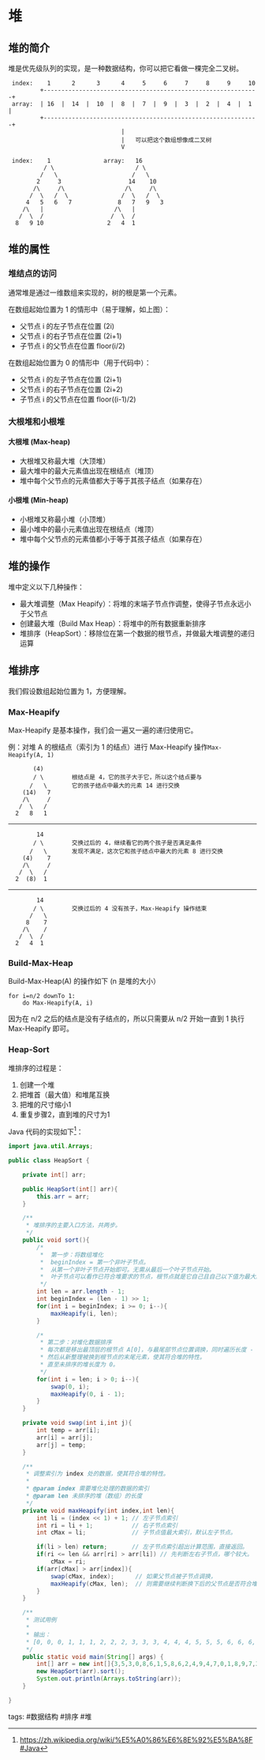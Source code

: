 # 堆

## 堆的简介
堆是优先级队列的实现，是一种数据结构，你可以把它看做一棵完全二叉树。

     index:    1      2      3      4     5     6     7     8     9     10
             +-------------------------------------------------------------+
     array:  | 16  |  14  |  10  |  8  |  7  |  9  |  3  |  2  |  4  |  1  |
             +-------------------------------------------------------------+
                                    |
                                    |   可以把这个数组想像成二叉树
                                    V

     index:    1               array:   16
              / \                       / \
             /   \                     /   \
            2     3                   14    10
           /\     /\                 /\     /\
          /  \   /  \               /  \   /  \
         4   5   6   7             8   7   9   3
        /\   |                    /\   |
       /  \  /                   /  \  /
      8   9 10                  2   4  1
                                                   

## 堆的属性
### 堆结点的访问
通常堆是通过一维数组来实现的，树的根是第一个元素。

在数组起始位置为 1 的情形中（易于理解，如上图）：

+ 父节点 i 的左子节点在位置 (2i)
+ 父节点 i 的右子节点在位置 (2i+1)
+ 子节点 i 的父节点在位置 floor(i/2)

在数组起始位置为 0 的情形中（用于代码中）：

+ 父节点 i 的左子节点在位置 (2i+1)
+ 父节点 i 的右子节点在位置 (2i+2)
+ 子节点 i 的父节点在位置 floor((i-1)/2)

### 大根堆和小根堆
#### 大根堆 (Max-heap)
+ 大根堆又称最大堆（大顶堆）
+ 最大堆中的最大元素值出现在根结点（堆顶）
+ 堆中每个父节点的元素值都大于等于其孩子结点（如果存在）

#### 小根堆 (Min-heap)
+ 小根堆又称最小堆（小顶堆）
+ 最小堆中的最小元素值出现在根结点（堆顶）
+ 堆中每个父节点的元素值都小于等于其孩子结点（如果存在）

## 堆的操作
堆中定义以下几种操作：

+ 最大堆调整（Max Heapify）：将堆的末端子节点作调整，使得子节点永远小于父节点
+ 创建最大堆（Build Max Heap）：将堆中的所有数据重新排序
+ 堆排序（HeapSort）：移除位在第一个数据的根节点，并做最大堆调整的递归运算

## 堆排序
我们假设数组起始位置为 1，方便理解。
### Max-Heapify
Max-Heapify 是基本操作，我们会一遍又一遍的递归使用它。

例：对堆 A 的根结点（索引为 1 的结点）进行 Max-Heapify 操作`Max-Heapify(A, 1)`

           (4)
           / \        根结点是 4，它的孩子大于它，所以这个结点要与
          /   \       它的孩子结点中最大的元素 14 进行交换
        (14)   7
        /\     /
       /  \   /
      2   8   1

---


            14
           / \        交换过后的 4，继续看它的两个孩子是否满足条件
          /   \       发现不满足，这次它和孩子结点中最大的元素 8 进行交换
        (4)    7
        /\     /
       /  \   /
      2  (8)  1

---

            14
           / \        交换过后的 4 没有孩子，Max-Heapify 操作结束
          /   \
         8    7
        /\    /
       /  \  /
      2   4  1


### Build-Max-Heap
Build-Max-Heap(A) 的操作如下 (n 是堆的大小）
```
for i=n/2 downTo 1:
    do Max-Heapify(A, i)
```
因为在 n/2 之后的结点是没有子结点的，所以只需要从 n/2 开始一直到 1 执行 Max-Heapify 即可。

### Heap-Sort

堆排序的过程是：

1. 创建一个堆
2. 把堆首（最大值）和堆尾互换
3. 把堆的尺寸缩小1
4. 重复步骤2，直到堆的尺寸为1

Java 代码的实现如下[^1]：

```java
import java.util.Arrays;

public class HeapSort {

    private int[] arr;

    public HeapSort(int[] arr){
        this.arr = arr;
    }

    /**
     * 堆排序的主要入口方法，共两步。
     */
    public void sort(){
        /*
         *  第一步：将数组堆化
         *  beginIndex = 第一个非叶子节点。
         *  从第一个非叶子节点开始即可。无需从最后一个叶子节点开始。
         *  叶子节点可以看作已符合堆要求的节点，根节点就是它自己且自己以下值为最大。
         */
        int len = arr.length - 1;
        int beginIndex = (len - 1) >> 1;
        for(int i = beginIndex; i >= 0; i--){
            maxHeapify(i, len);
        }

        /*
         * 第二步：对堆化数据排序
         * 每次都是移出最顶层的根节点 A[0]，与最尾部节点位置调换，同时遍历长度 - 1。
         * 然后从新整理被换到根节点的末尾元素，使其符合堆的特性。
         * 直至未排序的堆长度为 0。
         */
        for(int i = len; i > 0; i--){
            swap(0, i);
            maxHeapify(0, i - 1);
        }
    }

    private void swap(int i,int j){
        int temp = arr[i];
        arr[i] = arr[j];
        arr[j] = temp;
    }

    /**
     * 调整索引为 index 处的数据，使其符合堆的特性。
     *
     * @param index 需要堆化处理的数据的索引
     * @param len 未排序的堆（数组）的长度
     */
    private void maxHeapify(int index,int len){
        int li = (index << 1) + 1; // 左子节点索引
        int ri = li + 1;           // 右子节点索引
        int cMax = li;             // 子节点值最大索引，默认左子节点。

        if(li > len) return;       // 左子节点索引超出计算范围，直接返回。
        if(ri <= len && arr[ri] > arr[li]) // 先判断左右子节点，哪个较大。
            cMax = ri;
        if(arr[cMax] > arr[index]){
            swap(cMax, index);      // 如果父节点被子节点调换，
            maxHeapify(cMax, len);  // 则需要继续判断换下后的父节点是否符合堆的特性。
        }
    }

    /**
     * 测试用例
     *
     * 输出：
     * [0, 0, 0, 1, 1, 1, 2, 2, 2, 3, 3, 3, 4, 4, 4, 5, 5, 5, 6, 6, 6, 7, 7, 7, 8, 8, 8, 9, 9, 9]
     */
    public static void main(String[] args) {
        int[] arr = new int[]{3,5,3,0,8,6,1,5,8,6,2,4,9,4,7,0,1,8,9,7,3,1,2,5,9,7,4,0,2,6};
        new HeapSort(arr).sort();
        System.out.println(Arrays.toString(arr));
    }

}
```

[^1]: <https://zh.wikipedia.org/wiki/%E5%A0%86%E6%8E%92%E5%BA%8F#Java>

tags: #数据结构 #排序 #堆

